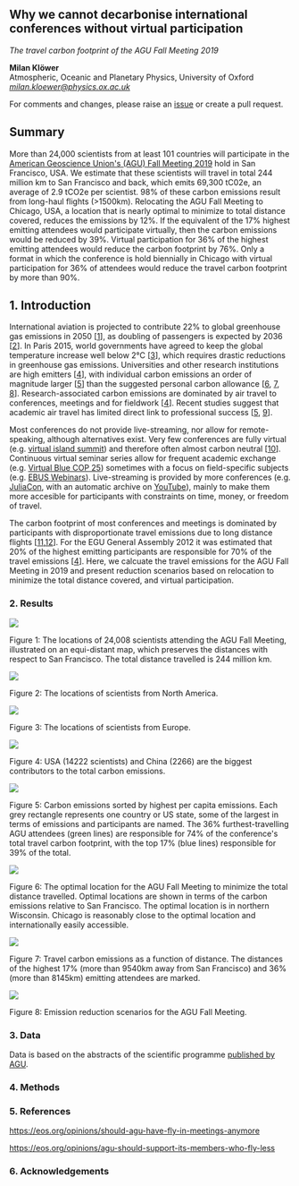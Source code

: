 ## Why we cannot decarbonise international conferences without virtual participation
*The travel carbon footprint of the AGU Fall Meeting 2019*

**Milan Klöwer**\
Atmospheric, Oceanic and Planetary Physics, University of Oxford\
*milan.kloewer@physics.ox.ac.uk*

For comments and changes, please raise an [issue](https://github.com/milankl/CarbonFootprintAGU/issues) or create a pull request.

## Summary

More than 24,000 scientists from at least 101 countries will participate in the [American Geoscience Union's (AGU) Fall Meeting 2019](https://www.agu.org/fall-meeting) hold in San Francisco, USA. 
We estimate that these scientists will travel in total 244 million km to San Francisco and back, which emits 69,300 tC02e, an average of 2.9 tCO2e per scientist. 
98% of these carbon emissions result from long-haul flights (>1500km). 
Relocating the AGU Fall Meeting to Chicago, USA, a location that is nearly optimal to minimize to total distance covered, reduces the emissions by 12%.
If the equivalent of the 17% highest emitting attendees would participate virtually, then the carbon emissions would be reduced by 39%. Virtual participation for 36% of the highest emitting attendees would reduce the carbon footprint by 76%. 
Only a format in which the conference is hold biennially in Chicago with virtual participation for 36% of attendees would reduce the travel carbon footprint by more than 90%.

## 1. Introduction

International aviation is projected to contribute 22% to global greenhouse gas emissions in 2050 [[1](http://www.europarl.europa.eu/RegData/etudes/STUD/2015/569964/IPOL_STU(2015)569964_EN.pdf)], as doubling of passengers is expected by 2036 [[2](https://www.iata.org/pressroom/pr/Pages/2017-10-24-01.aspx)]. In Paris 2015, world governments have agreed to keep the global temperature increase well below 2°C [[3](https://treaties.un.org/doc/Treaties/2016/02/20160215%2006-03%20PM/Ch_XXVII-7-d.pdf)], which requires drastic reductions in greenhouse gas emissions. Universities and other research institutions are high emitters [[4](https://tyndall.ac.uk/sites/default/files/twp161.pdf)], with individual carbon emissions an order of magnitude larger [[5](https://www.sciencedirect.com/science/article/pii/S0959652619311862)] than the suggested personal carbon allowance [[6](https://wordpress.hotorcool.org/wp-content/uploads/2019/02/15_Degree_Lifestyles_MainReport.pdf), [7](https://iopscience.iop.org/article/10.1088/1748-9326/aa7541/pdf), [8](https://www.sciencedirect.com/science/article/pii/S0969699719303229)]. Research-associated carbon emissions are dominated by air travel to conferences, meetings and for fieldwork [[4](https://tyndall.ac.uk/sites/default/files/twp161.pdf)]. Recent studies suggest that academic air travel has limited direct link to professional success [[5](https://www.sciencedirect.com/science/article/pii/S0959652619311862), [9](https://www.tandfonline.com/doi/full/10.1080/17450101.2019.1589727)].

Most conferences do not provide live-streaming, nor allow for remote-speaking, although alternatives exist. Very few conferences are fully virtual (e.g. [virtual island summit](https://www.islandinnovation.co/summit/)) and therefore often almost carbon neutral [[10](https://hiltner.english.ucsb.edu/index.php/ncnc-guide/)]. Continuous virtual seminar series allow for frequent academic exchange (e.g. [Virtual Blue COP 25](https://virtualbluecop25.org/)) sometimes with a focus on field-specific subjects (e.g. [EBUS Webinars](https://ebuswebinars.wixsite.com/ebuswebinars)). Live-streaming is provided by more conferences (e.g. [JuliaCon](https://juliacon.org/2019/), with an automatic archive on [YouTube](https://www.youtube.com/playlist?list=PLP8iPy9hna6StY9tIJIUN3F_co9A0zh0H)), mainly to make them more accesible for participants with constraints on time, money, or freedom of travel.

The carbon footprint of most conferences and meetings is dominated by participants with disproportionate travel emissions due to long distance flights [[11](https://dx.doiorg/10.1038/news031208-13),[12](https://dx.doi.org/10.1126/science.318.5847.36)]. For the EGU General Assembly 2012 it was estimated that 20% of the highest emitting participants are responsible for 70% of the travel emissions [[4](https://tyndall.ac.uk/sites/default/files/twp161.pdf)]. Here, we calcuate the travel emissions for the AGU Fall Meeting in 2019 and present reduction scenarios based on relocation to minimize the total distance covered, and virtual participation.

### 2. Results

![](https://github.com/milankl/CarbonFootprintAGU/blob/master/plots/world.png)

Figure 1: The locations of 24,008 scientists attending the AGU Fall Meeting, illustrated on an equi-distant map, which preserves the distances with respect to San Francisco. The total distance travelled is 244 million km.

![](https://github.com/milankl/CarbonFootprintAGU/blob/master/plots/usa.png)

Figure 2: The locations of scientists from North America. 

![](https://github.com/milankl/CarbonFootprintAGU/blob/master/plots/europe.png)

Figure 3: The locations of scientists from Europe.

![](https://github.com/milankl/CarbonFootprintAGU/blob/master/plots/emissions_country.png)

Figure 4: USA (14222 scientists) and China (2266) are the biggest contributors to the total carbon emissions.

![](https://github.com/milankl/CarbonFootprintAGU/blob/master/plots/emissions_inequality.png)

Figure 5: Carbon emissions sorted by highest per capita emissions. Each grey rectangle represents one country or US state, some of the largest in terms of emissions and participants are named. The 36% furthest-travelling AGU attendees (green lines) are responsible for 74% of the conference's total travel carbon footprint, with the top 17% (blue lines) responsible for 39% of the total.

![](https://github.com/milankl/CarbonFootprintAGU/blob/master/plots/optimal_location.png)

Figure 6: The optimal location for the AGU Fall Meeting to minimize the total distance travelled. Optimal locations are shown in terms of the carbon emissions relative to San Francisco. The optimal location is in northern Wisconsin. Chicago is reasonably close to the optimal location and internationally easily accessible.

![](https://github.com/milankl/CarbonFootprintAGU/blob/master/plots/emissions_distance.png)

Figure 7: Travel carbon emissions as a function of distance. The distances of the highest 17% (more than 9540km away from San Francisco) and 36% (more than 8145km) emitting attendees are marked. 

![](https://github.com/milankl/CarbonFootprintAGU/blob/master/plots/reduction_scenarios.png)

Figure 8: Emission reduction scenarios for the AGU Fall Meeting. 

### 3. Data

Data is based on the abstracts of the scientific programme [published by AGU](https://agu.confex.com/agu/fm19/meetingapp.cgi/Home/0).

### 4. Methods

### 5. References

https://eos.org/opinions/should-agu-have-fly-in-meetings-anymore

https://eos.org/opinions/agu-should-support-its-members-who-fly-less

### 6. Acknowledgements
